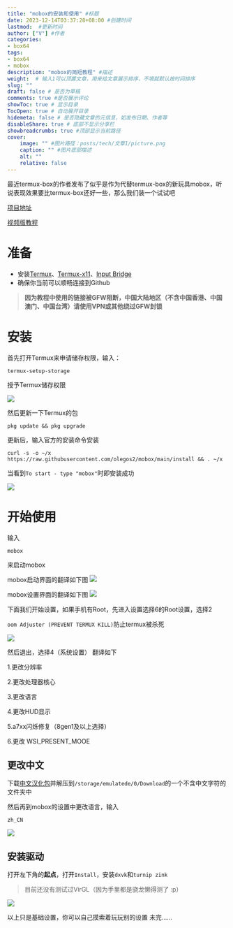 ```yaml
---
title: "mobox的安装和使用" #标题
date: 2023-12-14T03:37:28+08:00 #创建时间
lastmod:  #更新时间
author: ["V"] #作者
categories: 
- box64
tags: 
- box64
- mobox
description: "mobox的简短教程" #描述
weight:  # 输入1可以顶置文章，用来给文章展示排序，不填就默认按时间排序
slug: ""
draft: false # 是否为草稿
comments: true #是否展示评论
showToc: true # 显示目录
TocOpen: true # 自动展开目录
hidemeta: false # 是否隐藏文章的元信息，如发布日期、作者等
disableShare: true # 底部不显示分享栏
showbreadcrumbs: true #顶部显示当前路径
cover:
    image: "" #图片路径：posts/tech/文章1/picture.png
    caption: "" #图片底部描述
    alt: ""
    relative: false
--- 
```


最近termux-box的作者发布了似乎是作为代替termux-box的新玩具mobox，听说表现效果要比termux-box还好一些，那么我们装一个试试吧
<!--more-->
[项目地址](https://github.com/olegos2/mobox)

[视频版教程](https://www.bilibili.com/video/BV1g94y1P7SG)

# 准备
-  安装[Termux](https://mirror.ghproxy.com/?q=https%3A%2F%2Fgithub.com%2Ftermux%2Ftermux-app%2Freleases%2Fdownload%2Fv0.118.0%2Ftermux-app_v0.118.0%2Bgithub-debug_arm64-v8a.apk)、[Termux-x11](https://gcore.jsdelivr.net/gh/olegos2/mobox/components/termux-x11.apk)、[Input Bridge](https://alist.vofficial233.com/Exagear%20&%20box64/IB%E9%94%AE%E7%9B%98/InputBridge_v0.1.9.9.apk)
- 确保你当前可以顺畅连接到Github
> **因为教程中使用的链接被GFW阻断，中国大陆地区（不含中国香港、中国澳门、中国台湾）请使用VPN或其他绕过GFW封锁**

# 安装

首先打开Termux来申请储存权限，输入：

```auto
termux-setup-storage
```

授予Termux储存权限

![](https://img.h2o-2.org/termux-box/termux-box-1.webp)

然后更新一下Termux的包

```auto
pkg update && pkg upgrade
```

更新后，输入官方的安装命令安装
```auto
curl -s -o ~/x https://raw.githubusercontent.com/olegos2/mobox/main/install && . ~/x
```
当看到`To start - type "mobox"`时即安装成功

![](https://img.h2o-2.org/mobox/mobox-1.webp)
# 开始使用
输入
```
mobox
```
来启动mobox

mobox启动界面的翻译如下图
![](https://img.h2o-2.org/mobox/mobox-2.webp)

mobox设置界面的翻译如下图
![](https://img.h2o-2.org/mobox/mobox-3.webp)

下面我们开始设置，如果手机有Root，先进入设置选择6的Root设置，选择2

`oom Adjuster (PREVENT TERMUX KILL)`防止termux被杀死

![](https://img.h2o-2.org/mobox/mobox-4.webp)


然后退出，选择4（系统设置）
翻译如下

1.更改分辨率

2.更改处理器核心

3.更改语言

4.更改HUD显示

5.a7xx闪烁修复（8gen1及以上选择）

6.更改 WSI_PRESENT_MOOE



## 更改中文
下载[中文汉化包](https://alist.vofficial233.com/Exagear%20&%20box64/Box86%20Box64/mobox%E6%B1%89%E5%8C%96%E5%8C%85.zip)并解压到`/storage/emulatede/0/Download`的一个不含中文字符的文件夹中

然后再到mobox的设置中更改语言，输入
```
zh_CN
```

![](https://img.h2o-2.org/mobox/mobox-5.webp)

## 安装驱动
打开左下角的**起点**，打开`Install`，安装`dxvk`和`turnip zink`

> 目前还没有测试过VirGL（因为手里都是骁龙懒得测了 :p）

![](https://img.h2o-2.org/mobox/mobox-6.webp)


以上只是基础设置，你可以自己摸索着玩玩别的设置
未完......
